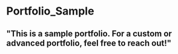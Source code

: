 # Portfolio_Sample  
## "This is a sample portfolio. For a custom or advanced portfolio, feel free to reach out!" 
   
 

  
   

 
